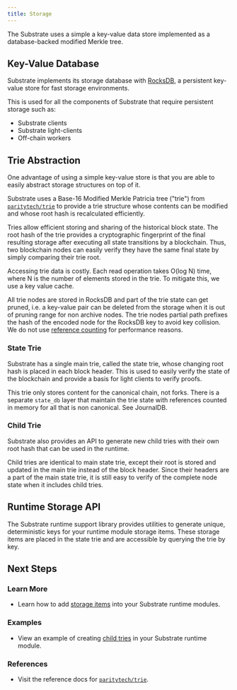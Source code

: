 ```yaml
---
title: Storage
---
```


The Substrate uses a simple a key-value data store implemented as a
database-backed modified Merkle tree.

## Key-Value Database

Substrate implements its storage database with [RocksDB](https://rocksdb.org/),
a persistent key-value store for fast storage environments.

This is used for all the components of Substrate that require persistent
storage such as:

- Substrate clients
- Substrate light-clients
- Off-chain workers

## Trie Abstraction

One advantage of using a simple key-value store is that you are able to easily
abstract storage structures on top of it.

Substrate uses a Base-16 Modified Merkle Patricia tree ("trie") from
[`paritytech/trie`](https://github.com/paritytech/trie) to provide a trie
structure whose contents can be modified and whose root hash is recalculated
efficiently.

Tries allow efficient
storing and sharing of the historical block state. The root hash of the trie
provides a cryptographic fingerprint of the final resulting storage after
executing all state transitions by a blockchain. Thus, two blockchain nodes can
easily verify they have the same final state by simply comparing their trie
root.

Accessing trie data is costly. Each read operation takes O(log N) time, where N
is the number of elements stored in the trie. To mitigate this, we use a key
value cache.

All trie nodes are stored in RocksDB and part of the trie state can get pruned,
i.e. a key-value pair can be deleted from the storage when it is out of pruning
range for non archive nodes. The trie nodes partial path prefixes the hash of
the encoded node for the RocksDB key to avoid key collision. We do not use
[reference counting](http://en.wikipedia.org/wiki/Reference_counting) for
performance reasons.

### State Trie

Substrate has a single main trie, called the state trie, whose changing root
hash is placed in each block header. This is used to easily verify the state of
the blockchain and provide a basis for light clients to verify proofs.

This trie only stores content for the canonical chain, not forks. There is a
separate `state_db` layer that maintain the trie state with references counted
in memory for all that is non canonical. See JournalDB.

### Child Trie

Substrate also provides an API to generate new child tries with their own root
hash that can be used in the runtime.

Child tries are identical to main state trie, except their root is stored and
updated in the main trie instead of the block header. Since their headers are a
part of the main state trie, it is still easy to verify of the complete node
state when it includes child tries.

## Runtime Storage API

The Substrate runtime support library provides utilities to generate unique,
deterministic keys for your runtime module storage items. These storage items
are placed in the state trie and are accessible by querying the trie by key.

## Next Steps

### Learn More

- Learn how to add [storage items](development/module/storage.md) into your
  Substrate runtime modules.

### Examples

- View an example of creating [child tries]() in your Substrate runtime module.

### References

- Visit the reference docs for
  [`paritytech/trie`](https://substrate.dev/rustdocs/master/trie_db/trait.Trie.html).
